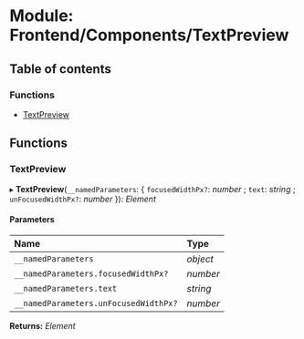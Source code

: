 # Module: Frontend/Components/TextPreview

## Table of contents

### Functions

- [TextPreview](frontend_components_textpreview.md#textpreview)

## Functions

### TextPreview

▸ **TextPreview**(`__namedParameters`: { `focusedWidthPx?`: _number_ ; `text`: _string_ ; `unFocusedWidthPx?`: _number_ }): _Element_

#### Parameters

| Name                                  | Type     |
| :------------------------------------ | :------- |
| `__namedParameters`                   | _object_ |
| `__namedParameters.focusedWidthPx?`   | _number_ |
| `__namedParameters.text`              | _string_ |
| `__namedParameters.unFocusedWidthPx?` | _number_ |

**Returns:** _Element_
